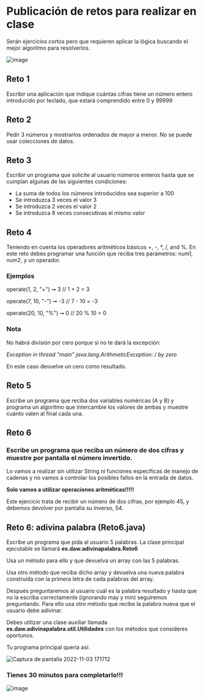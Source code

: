 # Publicación de retos para realizar en clase
Serán ejercicios cortos pero que requieren aplicar la lógica buscando el mejor algoritmo para resolverlos.

![image](https://user-images.githubusercontent.com/91023374/193073112-3148325f-674b-4bed-89b8-e15d72180fd6.png)


## Reto 1
Escribir una aplicación que indique cuántas cifras tiene un número entero introducido por teclado, que estará comprendido entre 0 y 99999

## Reto 2
Pedir 3 números y mostrarlos ordenados de mayor a menor.
No se puede usar colecciones de datos.


## Reto 3 

Escribir un programa que solicite al usuario números enteros hasta que se cumplan algunas de las siguientes condiciones:

- La suma de todos los números introducidos sea superior a 100
- Se introduzca 3 veces el valor 3
- Se introduzca 2 veces el valor 2
- Se introduzca 8 veces consecutivas el mismo valor

## Reto 4
Teniendo en cuenta los operadores aritméticos básicos +, -, *, /, and %. 
En este reto debes programar una función que reciba tres parámetros: num1, num2, y un operador.

### Ejemplos

operate(1, 2, "+") ➞ 3
// 1 + 2 = 3

operate(7, 10, "-") ➞ -3
// 7 - 10 = -3

operate(20, 10, "%") ➞ 0
// 20 % 10 = 0

### Nota

No habrá división por cero porque si no te dará la excepción:

*Exception in thread "main" java.lang.ArithmeticException: / by zero*

En este caso devuelve un cero como resultado.

## Reto 5

Escribe un programa que reciba dos variables numéricas (A y B) y programa un algoritmo que intercambie los valores de ambas y muestre cuánto valen al final cada una.

## Reto 6

### Escribe un programa que reciba un número de dos cifras y muestre por pantalla el número invertido.

Lo vamos a realizar sin utilizar String ni funciones específicas de manejo de cadenas y no vamos a controlar los posibles fallos en la entrada de datos.

**Solo vamos a utilizar operaciones aritméticas!!!!!**

Este ejercicio trata de recibir un número de dos cifras, por ejemplo 45, y debemos devolver por pantalla su inverso, 54.

## Reto 6: adivina palabra (Reto6.java)

Escribe un programa que pida al usuario 5 palabras. La clase principal ejecutable se llamará **es.daw.adivinapalabra.Reto6**

Usa un método para ello y que devuelva un array con las 5 palabras.

Usa otro método que reciba dicho array y devuelva una nueva palabra construida con la primera letra de cada palabras del array.

Después preguntaremos al usuario cuál es la palabra resultado y hasta que no la escriba correctamente (ignorando may y min) seguiremos preguntando. Para ello usa otro método que recibe la palabra nueva que el usuario debe adivinar.

Debes utilizar una clase auxiliar llamada **es.daw.adivinapalabra.util.Utilidades** con los métodos que consideres oportunos.

Tu programa principal quería así:

![Captura de pantalla 2022-11-03 171712](https://user-images.githubusercontent.com/91023374/199775601-09cd2450-599f-4c9a-a82f-d8971a8d4fe6.jpg)


### Tienes 30 minutos para completarlo!!!

![image](https://user-images.githubusercontent.com/91023374/199775751-c57cb526-5770-41ea-beb4-680d7415972d.png)

 
